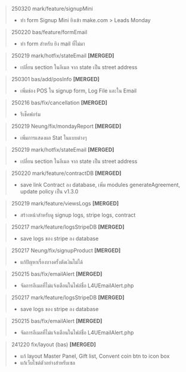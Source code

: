 
>250320 mark/feature/signupMini
>- ทำ form Signup Mini ยิงเข้า make.com > Leads Monday

>250220 bas/feature/formEmail
>- ทำ form สำหรับ ยิง mail ที่ไม่มา

>250219 mark/hotfix/stateEmail **[MERGED]**
>- เปลี่ยน section ในอีเมล จาก state เป็น street address

>250301 bas/add/posInfo  **[MERGED]**
>- เพิ่มช่อง POS ใน signup form, Log File และใน Email

>250216 bas/fix/cancellation  **[MERGED]**
>- รีเช็คฟอร์ม

>250219 Neung/fix/mondayReport **[MERGED]**
>- เพิ่มการแสดงผล Stat ในแบบต่างๆ

>250219 mark/hotfix/stateEmail **[MERGED]**
>- เปลี่ยน section ในอีเมล จาก state เป็น street address

>250220 mark/feature/contractDB **[MERGED]**
>- save link Contract ลง database, เพิ่ม modules generateAgreement, update policy เป็น v1.3.0

>250219 mark/feature/viewsLogs **[MERGED]**
>- สร้างหน้าสำหรับดู signup logs, stripe logs, contract

>250217 mark/feature/logsStripeDB **[MERGED]**
>- save logs ของ stripe ลง database

>250217 Neung/fix/signupProduct **[MERGED]**
>- แก้ปัญหาเรื่องบางครั้งตัดเงินไม่ได้

>250215 bas/fix/emailAlert **[MERGED]**
>- จัดการอีเมลที่ไม่แจ้งเตือนในไฟล์ชื่อ L4UEmailAlert.php

>250217 mark/feature/logsStripeDB **[MERGED]**
>- save logs ของ stripe ลง database

>250215 bas/fix/emailAlert **[MERGED]**
>- จัดการอีเมลที่ไม่แจ้งเตือนในไฟล์ชื่อ L4UEmailAlert.php

>241220 fix/layout (bas) **[MERGED]**
>- แก้ layout Master Panel, Gift list, Convent coin btn to icon box 
>- แก้เว็บไซต์ตัวอย่างสำหรับเซล